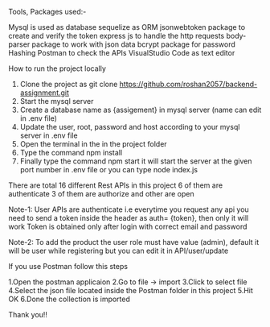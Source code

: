 Tools, Packages used:-

Mysql is used as database
sequelize as ORM
jsonwebtoken package to create and verify the token
express js to handle the http requests
body-parser package to work with json data
bcrypt package for password Hashing
Postman to check the APIs
VisualStudio Code as text editor



How to run the project locally

1. Clone the project as git clone https://github.com/roshan2057/backend-assignment.git
2. Start the mysql server
3. Create a database name as {assigement} in mysql server (name can edit in .env file)
4. Update the user, root, password and host according to your mysql server in .env file
5. Open the terminal in the in the project folder
6. Type the command npm install 
7. Finally type the command npm start it will start the server at the given port number in .env file
or you can type node index.js




There are total 16 different Rest APIs in this project
6 of them are authenticate
3 of them are authorize 
and other are open


Note-1: User APIs are authenticate i.e everytime you request any api you need to send a token inside the header as auth= {token}, then only it will work
Token is obtained only after login with correct email and password 

Note-2: To add the product the user role must have value (admin), default it will be user while registering but you can edit it in API/user/update 



If you use Postman follow this steps

1.Open the postman applicaion
2.Go to file -> import
3.Click to select file 
4.Select the json file located inside the Postman folder in this project
5.Hit OK
6.Done the collection is imported



Thank you!!